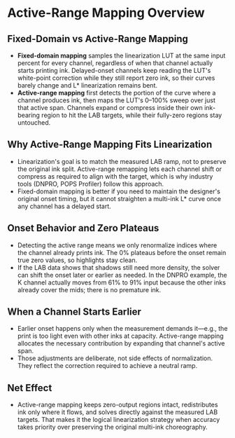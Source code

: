 # Active-Range Mapping Overview

## Fixed-Domain vs Active-Range Mapping
- **Fixed-domain mapping** samples the linearization LUT at the same input percent for every channel, regardless of when that channel actually starts printing ink. Delayed-onset channels keep reading the LUT's white-point correction while they still report zero ink, so their curves barely change and L* linearization remains bent.
- **Active-range mapping** first detects the portion of the curve where a channel produces ink, then maps the LUT's 0–100% sweep over just that active span. Channels expand or compress inside their own ink-bearing region to hit the LAB targets, while their fully-zero regions stay untouched.

## Why Active-Range Mapping Fits Linearization
- Linearization's goal is to match the measured LAB ramp, not to preserve the original ink split. Active-range remapping lets each channel shift or compress as required to align with the target, which is why industry tools (DNPRO, POPS Profiler) follow this approach.
- Fixed-domain mapping is better if you need to maintain the designer's original onset timing, but it cannot straighten a multi-ink L* curve once any channel has a delayed start.

## Onset Behavior and Zero Plateaus
- Detecting the active range means we only renormalize indices where the channel already prints ink. The 0% plateaus before the onset remain true zero values, so highlights stay clean.
- If the LAB data shows that shadows still need more density, the solver can shift the onset later or earlier as needed. In the DNPRO example, the K channel actually moves from 61% to 91% input because the other inks already cover the mids; there is no premature ink.

## When a Channel Starts Earlier
- Earlier onset happens only when the measurement demands it—e.g., the print is too light even with other inks at capacity. Active-range mapping allocates the necessary contribution by expanding that channel's active span.
- Those adjustments are deliberate, not side effects of normalization. They reflect the correction required to achieve a neutral ramp.

## Net Effect
- Active-range mapping keeps zero-output regions intact, redistributes ink only where it flows, and solves directly against the measured LAB targets. That makes it the logical linearization strategy when accuracy takes priority over preserving the original multi-ink choreography.
